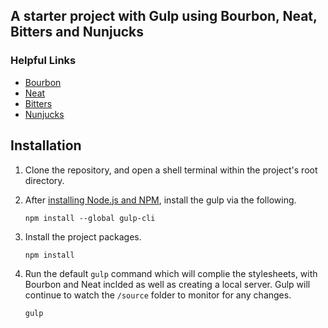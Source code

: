 ## A starter project with Gulp using Bourbon, Neat, Bitters and Nunjucks

### Helpful Links

- [Bourbon](https://github.com/thoughtbot/bourbon)
- [Neat](https://github.com/thoughtbot/neat)
- [Bitters](https://github.com/thoughtbot/bitters)
- [Nunjucks](https://mozilla.github.io/nunjucks/)

## Installation

1. Clone the repository, and open a shell terminal within the project's root
   directory.

1. After [installing Node.js and NPM], install the gulp via the following.

   ```
   npm install --global gulp-cli
   ```

1. Install the project packages.

   ```
   npm install
   ```

1. Run the default `gulp` command which will complie the stylesheets, with
   Bourbon and Neat inclded as well as creating a local server. Gulp will continue to watch
   the `/source` folder to monitor for any changes.

   ```
   gulp
   ```


[installing Node.js and NPM]: https://docs.npmjs.com/getting-started/installing-node/
